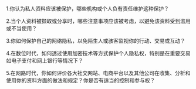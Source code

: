 1.你认为私人资料应该被保护，哪些机构或个人负有责任维护这种保护？

2.当个人资料被撷取或分享时，哪些注意事项应该被考虑，以避免该资料受到滥用或不当使用？

3.你如何保护自己的网络隐私，以免陌生人或骇客监视你的行动、交易或互动？

4.在数位时代，如何透过使用加密技术等方式保护个人隐私权，特别是在重要交易如电子支付和网上银行等情况下？

5.在网路时代，你如何评价各大社交网站、电商平台以及其他公司在收集、分析和使用你的资料方面的做法和规定？你是否有适当的控制和参与权？
